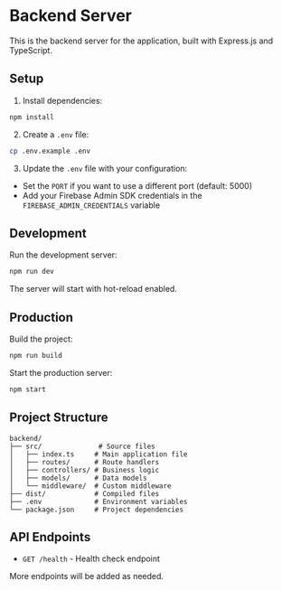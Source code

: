 # Backend Server

This is the backend server for the application, built with Express.js and TypeScript.

## Setup

1. Install dependencies:
```bash
npm install
```

2. Create a `.env` file:
```bash
cp .env.example .env
```

3. Update the `.env` file with your configuration:
- Set the `PORT` if you want to use a different port (default: 5000)
- Add your Firebase Admin SDK credentials in the `FIREBASE_ADMIN_CREDENTIALS` variable

## Development

Run the development server:
```bash
npm run dev
```

The server will start with hot-reload enabled.

## Production

Build the project:
```bash
npm run build
```

Start the production server:
```bash
npm start
```

## Project Structure

```
backend/
├── src/              # Source files
│   ├── index.ts     # Main application file
│   ├── routes/      # Route handlers
│   ├── controllers/ # Business logic
│   ├── models/      # Data models
│   └── middleware/  # Custom middleware
├── dist/            # Compiled files
├── .env             # Environment variables
└── package.json     # Project dependencies
```

## API Endpoints

- `GET /health` - Health check endpoint

More endpoints will be added as needed. 